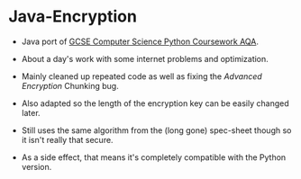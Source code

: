# Java-Encryption
* Java port of [GCSE Computer Science Python Coursework AQA](https://github.com/BCDeshiG/Python-Encryption-CW).

* About a day's work with some internet problems and optimization.
* Mainly cleaned up repeated code as well as fixing the *Advanced Encryption* Chunking bug.
* Also adapted so the length of the encryption key can be easily changed later.

* Still uses the same algorithm from the (long gone) spec-sheet though so it isn't really that secure.
* As a side effect, that means it's completely compatible with the Python version.

